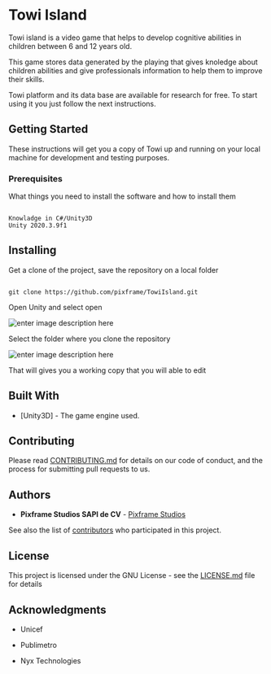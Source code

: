 # Towi Island

Towi island is a video game that helps to develop cognitive abilities in children between 6 and 12 years old.

This game stores data generated by the playing that gives knoledge about children abilities and give professionals information to help them to improve their skills.

Towi platform and its data base are available for research for free. To start using it you just follow the next instructions.

## Getting Started


These instructions will get you a copy of Towi up and running on your local machine for development and testing purposes.

### Prerequisites


What things you need to install the software and how to install them

```

Knowladge in C#/Unity3D
Unity 2020.3.9f1

```


## Installing

Get a clone of the project, save the repository on a local folder

```

git clone https://github.com/pixframe/TowiIsland.git

```

Open Unity and select open

![enter image description here](https://lh3.googleusercontent.com/kNelsG9dC9zzPGoDI23WXT2J-i5289FMevwTdDYTysHns8JskuqZKlPNvtgk2D-4FDu76N1azSg)

Select the folder where you clone the repository

![enter image description here](https://lh3.googleusercontent.com/TLabiPiB4YAQfaTNlJIuelUJ-9As5CCUeeJcKLiZWh38QlVfRm2QaU5bGPBq6JJ5KkhmBy2T3d8)

That will gives you a working copy that you will able to edit


## Built With


* [Unity3D] - The game engine used.

## Contributing

Please read [CONTRIBUTING.md](https://github.com/pixframe/towi/blob/master/CONTRIBUTING.md) for details on our code of conduct, and the process for submitting pull requests to us.

## Authors


* **Pixframe Studios SAPI de CV**  - [Pixframe Studios](https://www.pixframestudios.com)


See also the list of [contributors](https://github.com/pixframe/towi_portal/contributors) who participated in this project.



## License


This project is licensed under the GNU License - see the [LICENSE.md](LICENSE.md) file for details



## Acknowledgments


* Unicef

* Publimetro

* Nyx Technologies

